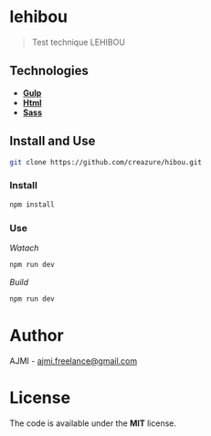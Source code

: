 # lehibou

> Test technique LEHIBOU

## Technologies

- [**Gulp**](http://gulpjs.com)
- [**Html**](https://developer.mozilla.org/es/docs/HTML/HTML5) 
- [**Sass**](http://sass-lang.com)  

## Install and Use
```bash
git clone https://github.com/creazure/hibou.git
```

### Install

```bash
npm install
```

### Use 
*Watach*
```bash
npm run dev
```

*Build*
```bash
npm run dev
```

# Author 

AJMI - ajmi.freelance@gmail.com

# License 

The code is available under the **MIT** license. 
